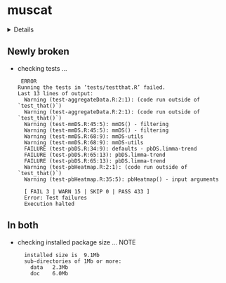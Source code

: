 # muscat

<details>

* Version: 1.4.0
* GitHub: https://github.com/HelenaLC/muscat
* Source code: https://github.com/cran/muscat
* Date/Publication: 2020-10-27
* Number of recursive dependencies: 208

Run `revdep_details(, "muscat")` for more info

</details>

## Newly broken

*   checking tests ...
    ```
     ERROR
    Running the tests in ‘tests/testthat.R’ failed.
    Last 13 lines of output:
      Warning (test-aggregateData.R:2:1): (code run outside of `test_that()`)
      Warning (test-aggregateData.R:2:1): (code run outside of `test_that()`)
      Warning (test-mmDS.R:45:5): mmDS() - filtering
      Warning (test-mmDS.R:45:5): mmDS() - filtering
      Warning (test-mmDS.R:68:9): mmDS-utils
      Warning (test-mmDS.R:68:9): mmDS-utils
      FAILURE (test-pbDS.R:34:9): defaults - pbDS.limma-trend
      FAILURE (test-pbDS.R:65:13): pbDS.limma-trend
      FAILURE (test-pbDS.R:65:13): pbDS.limma-trend
      Warning (test-pbHeatmap.R:2:1): (code run outside of `test_that()`)
      Warning (test-pbHeatmap.R:35:5): pbHeatmap() - input arguments
      
      [ FAIL 3 | WARN 15 | SKIP 0 | PASS 433 ]
      Error: Test failures
      Execution halted
    ```

## In both

*   checking installed package size ... NOTE
    ```
      installed size is  9.1Mb
      sub-directories of 1Mb or more:
        data   2.3Mb
        doc    6.0Mb
    ```

